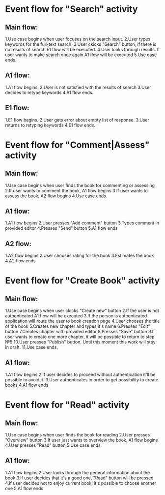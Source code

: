 # Event flow for "Search" activity
## Main flow:
1.Use case begins when user focuses on the search input.
2.User types keywords for the full-text search.
3.User ckicks "Search" button, if there is no results of search E1 flow will be executed.
4.User looks through results. If user wants to make search once again A1 flow will be executed
5.Use case ends.
## A1 flow:
1.A1 flow begins.
2.User is not satisfied with the results of search
3.User decides to retype keywords
4.A1 flow ends.
## E1 flow:
1.E1 flow begins.
2.User gets error about empty list of response.
3.User returns to retyping keywords
4.E1 flow ends.

# Event flow for "Comment|Assess" activity
## Main flow:
1.Use case begins when user finds the book for commenting or assessing
2.If user wants to comment the book, A1 flow begins
3 If user wants to assess the book, A2 flow begins
4.Use case ends.
## A1 flow:
1.A1 flow begins
2.User presses "Add comment" button
3.Types comment in provided editor
4.Presses "Send" button
5.A1 flow ends
## A2 flow:
1.A2 flow begins
2.User chooses rating for the book
3.Estimates the book
4.A2 flow ends

# Event flow for "Create Book" activity
## Main flow:
1.Use case begins when user ckicks "Create new" button
2.If the user is not authenticated A1 flow will be executed
3.If the person is authenticated application will route the user to book creation page
4.User chooses the title of the book
5.Creates new chapter and types it's name
6.Presses "Edit" button
7.Creates chapter with provided editor
8.Presses "Save" button
9.If user wants to create one more chapter, it will be possible to return to step №5
10.User presses "Publish" button. Until this moment this work will stay in draft.
11.Use case ends.
## A1 flow:
1.A1 flow begins
2.If user decides to proceed without authentication it'll be possible to avoid it.
3.User authenticates in order to get possibility to create books
4.A1 flow ends

# Event flow for "Read" activity
## Main flow:
1.Use case begins when user finds the book for reading
2.User presses "Overview" button
3.If user just wants to overview the book, A1 flow begins
4.User presses "Read" button
5.Use case ends.
## A1 flow:
1.A1 flow begins
2.User looks through the general information about the book
3.If user decides that it's a good one, "Read" button will be pressed
4.If user decides not to enjoy current book, it's possible to choose another one
5.A1 flow ends
